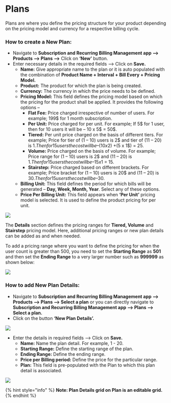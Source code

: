 # Plans

Plans are where you define the pricing structure for your product depending on the pricing model and currency for a respective billing cycle.

### How to create a New Plan:

* Navigate to **Subscription and Recurring Billing Management app --> Products --> Plans -->** Click on **‘New’** button.
* Enter necessary details in the required fields --> Click on **Save.**
  * **Name:** Give appropriate name to the plan or it is auto populated with the combination of **Product Name + Interval + Bill Every + Pricing Model.**
  * **Product:** The product for which the plan is being created.&#x20;
  * **Currency:** The currency in which the price needs to be defined.&#x20;
  * **Pricing Model:** This field defines the pricing model based on which the pricing for the product shall be applied. It provides the following options –
    * **Flat Fee:** Price charged irrespective of number of users. For example; 199$ for 1 month subscription.&#x20;
    * **Per Unit:** Price charged for per unit. For example; If 5$ for 1 user, then for 10 users it will be – 10 x 5$ = 50$.&#x20;
    * **Tiered:** Per unit price charged on the basis of different tiers. For example; Price for tier of (1 – 10) users is 2$ and tier of (11 – 20) is 1$. Then for 15 users the cost will be – (10 x 2$) +(5 x 1$) = 25.&#x20;
    * **Volume:** Price charged on the basis of volume. For example; Price range for (1 – 10) users is 2$ and (11 – 20) is 1$. Then for 15 users the cost will be – 15 x 1$ = 15.&#x20;
    * **Stairstep:** Price charged based on different brackets. For example; Price bracket for (1 – 10) users is 20$ and (11 – 20) is 30$. Then for 15 users the cost will be – 30$.
  * **Billing Unit:** This field defines the period for which bills will be generated – **Day, Week, Month, Year**. Select any of these options.&#x20;
  * **Price Per Billing Unit:** This field appears when **‘Per Unit’** pricing model is selected. It is used to define the product pricing for per unit.

![](../../.gitbook/assets/Plan\_1.png)

The **Details** section defines the pricing ranges for **Tiered, Volume** and **Stairstep** pricing model. Here, additional pricing ranges or new plan details can be added as and when needed.

To add a pricing range where you want to define the pricing for when the user count is greater than 500, you need to set the **Starting Range** as **501** and then set the **Ending Range** to a very larger number such as **999999** as shown below:

![](../../.gitbook/assets/Plan\_2.1.png)

### How to add New Plan Details:

* Navigate to **Subscription and Recurring Billing Management app --> Products --> Plans --> Select a plan** or you can directly navigate to **Subscription and Recurring Billing Management app --> Plans --> Select a plan.**
* Click on the button **‘New Plan Details’.**

![](<../../.gitbook/assets/Plan Details\_1.1.png>)

* Enter the details in required fields --> Click on **Save.**
  * **Name:** Name the plan detail. For example, 1 - 20.&#x20;
  * **Starting Range:** Define the starting range of the plan.&#x20;
  * **Ending Range:** Define the ending range.&#x20;
  * **Price per Billing period:** Define the price for the particular range.&#x20;
  * **Plan:** This field is pre-populated with the Plan to which this plan detail is associated.

![](<../../.gitbook/assets/Plan Details\_2.png>)

{% hint style="info" %}
**Note: Plan Details grid on Plan is an editable grid.**
{% endhint %}
